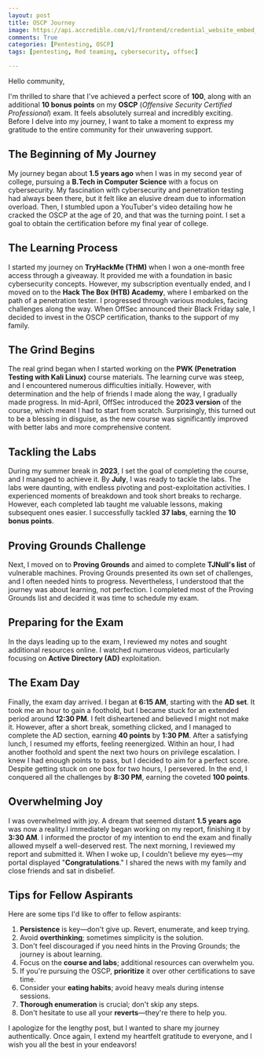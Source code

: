 ```yaml
---
layout: post
title: OSCP Journey
image: https://api.accredible.com/v1/frontend/credential_website_embed_image/certificate/82700692
comments: True
categories: [Pentesting, OSCP]
tags: [pentesting, Red teaming, cybersecurity, offsec] 

---
```


Hello community,

I'm thrilled to share that I've achieved a perfect score of **100**, along with an additional **10 bonus points** on my **OSCP** (*Offensive Security Certified Professional*) exam. It feels absolutely surreal and incredibly exciting. Before I delve into my journey, I want to take a moment to express my gratitude to the entire community for their unwavering support.

## **The Beginning of My Journey**

My journey began about **1.5 years ago** when I was in my second year of college, pursuing a **B.Tech in Computer Science** with a focus on cybersecurity. My fascination with cybersecurity and penetration testing had always been there, but it felt like an elusive dream due to information overload. Then, I stumbled upon a YouTuber's video detailing how he cracked the OSCP at the age of 20, and that was the turning point. I set a goal to obtain the certification before my final year of college.

## **The Learning Process**

I started my journey on **TryHackMe (THM)** when I won a one-month free access through a giveaway. It provided me with a foundation in basic cybersecurity concepts. However, my subscription eventually ended, and I moved on to the **Hack The Box (HTB) Academy**, where I embarked on the path of a penetration tester. I progressed through various modules, facing challenges along the way. When OffSec announced their Black Friday sale, I decided to invest in the OSCP certification, thanks to the support of my family.

## **The Grind Begins**

The real grind began when I started working on the **PWK (Penetration Testing with Kali Linux)** course materials. The learning curve was steep, and I encountered numerous difficulties initially. However, with determination and the help of friends I made along the way, I gradually made progress. In mid-April, OffSec introduced the **2023 version** of the course, which meant I had to start from scratch. Surprisingly, this turned out to be a blessing in disguise, as the new course was significantly improved with better labs and more comprehensive content.

## **Tackling the Labs**

During my summer break in **2023**, I set the goal of completing the course, and I managed to achieve it. By **July**, I was ready to tackle the labs. The labs were daunting, with endless pivoting and post-exploitation activities. I experienced moments of breakdown and took short breaks to recharge. However, each completed lab taught me valuable lessons, making subsequent ones easier. I successfully tackled **37 labs**, earning the **10 bonus points**.

## **Proving Grounds Challenge**

Next, I moved on to **Proving Grounds** and aimed to complete **TJNull's list** of vulnerable machines. Proving Grounds presented its own set of challenges, and I often needed hints to progress. Nevertheless, I understood that the journey was about learning, not perfection. I completed most of the Proving Grounds list and decided it was time to schedule my exam.

## **Preparing for the Exam**

In the days leading up to the exam, I reviewed my notes and sought additional resources online. I watched numerous videos, particularly focusing on **Active Directory (AD)** exploitation.

## **The Exam Day**

Finally, the exam day arrived. I began at **6:15 AM**, starting with the **AD set**. It took me an hour to gain a foothold, but I became stuck for an extended period around **12:30 PM**. I felt disheartened and believed I might not make it. However, after a short break, something clicked, and I managed to complete the AD section, earning **40 points** by **1:30 PM**. After a satisfying lunch, I resumed my efforts, feeling reenergized. Within an hour, I had another foothold and spent the next two hours on privilege escalation. I knew I had enough points to pass, but I decided to aim for a perfect score. Despite getting stuck on one box for two hours, I persevered. In the end, I conquered all the challenges by **8:30 PM**, earning the coveted **100 points**.

## **Overwhelming Joy**

I was overwhelmed with joy. A dream that seemed distant **1.5 years ago** was now a reality.I immediately began working on my report, finishing it by **3:30 AM**. I informed the proctor of my intention to end the exam and finally allowed myself a well-deserved rest. The next morning, I reviewed my report and submitted it. When I woke up, I couldn't believe my eyes—my portal displayed "**Congratulations**." I shared the news with my family and close friends and sat in disbelief.

## **Tips for Fellow Aspirants**

Here are some tips I'd like to offer to fellow aspirants:

1. **Persistence** is key—don't give up. Revert, enumerate, and keep trying.
2. Avoid **overthinking**; sometimes simplicity is the solution.
3. Don't feel discouraged if you need hints in the Proving Grounds; the journey is about learning.
4. Focus on the **course and labs**; additional resources can overwhelm you.
5. If you're pursuing the OSCP, **prioritize** it over other certifications to save time.
6. Consider your **eating habits**; avoid heavy meals during intense sessions.
7. **Thorough enumeration** is crucial; don't skip any steps.
8. Don't hesitate to use all your **reverts**—they're there to help you.

I apologize for the lengthy post, but I wanted to share my journey authentically. Once again, I extend my heartfelt gratitude to everyone, and I wish you all the best in your endeavors!
